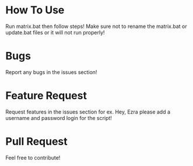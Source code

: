 # How To Use
Run matrix.bat then follow steps!
Make sure not to rename the matrix.bat or update.bat files or it will not run properly!
# Bugs
Report any bugs in the issues section!
# Feature Request
Request features in the issues section for ex. Hey, Ezra please add a username and password login for the script!
# Pull Request
Feel free to contribute!
